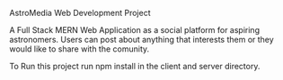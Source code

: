 AstroMedia Web Development Project

A Full Stack MERN Web Application as a social platform for aspiring astronomers. Users can post about anything that interests them or they would
like to share with the comunity. 

To Run this project run npm install in the client and server directory.
